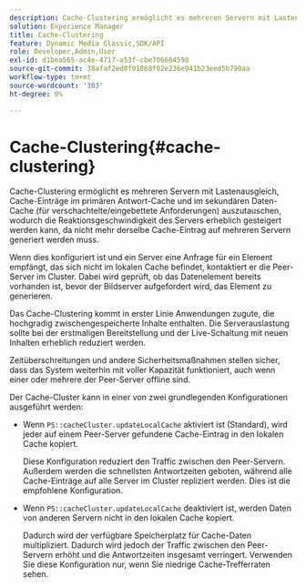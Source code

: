 ```yaml
---
description: Cache-Clustering ermöglicht es mehreren Servern mit Lastenausgleich, Cache-Einträge im primären Antwort-Cache und im sekundären Daten-Cache (für verschachtelte/eingebettete Anforderungen) auszutauschen, wodurch die Reaktionsgeschwindigkeit des Servers erheblich gesteigert werden kann, da nicht mehr derselbe Cache-Eintrag auf mehreren Servern generiert werden muss.
solution: Experience Manager
title: Cache-Clustering
feature: Dynamic Media Classic,SDK/API
role: Developer,Admin,User
exl-id: d1bea565-ac4e-4717-a53f-cbe706664598
source-git-commit: 38afaf2ed0f01868f02e236e941b23eed5b790aa
workflow-type: tm+mt
source-wordcount: '303'
ht-degree: 0%

---
```


# Cache-Clustering{#cache-clustering}

Cache-Clustering ermöglicht es mehreren Servern mit Lastenausgleich, Cache-Einträge im primären Antwort-Cache und im sekundären Daten-Cache (für verschachtelte/eingebettete Anforderungen) auszutauschen, wodurch die Reaktionsgeschwindigkeit des Servers erheblich gesteigert werden kann, da nicht mehr derselbe Cache-Eintrag auf mehreren Servern generiert werden muss.

Wenn dies konfiguriert ist und ein Server eine Anfrage für ein Element empfängt, das sich nicht im lokalen Cache befindet, kontaktiert er die Peer-Server im Cluster. Dabei wird geprüft, ob das Datenelement bereits vorhanden ist, bevor der Bildserver aufgefordert wird, das Element zu generieren.

Das Cache-Clustering kommt in erster Linie Anwendungen zugute, die hochgradig zwischengespeicherte Inhalte enthalten. Die Serverauslastung sollte bei der erstmaligen Bereitstellung und der Live-Schaltung mit neuen Inhalten erheblich reduziert werden.

Zeitüberschreitungen und andere Sicherheitsmaßnahmen stellen sicher, dass das System weiterhin mit voller Kapazität funktioniert, auch wenn einer oder mehrere der Peer-Server offline sind.

Der Cache-Cluster kann in einer von zwei grundlegenden Konfigurationen ausgeführt werden:

* Wenn `PS::cacheCluster.updateLocalCache` aktiviert ist (Standard), wird jeder auf einem Peer-Server gefundene Cache-Eintrag in den lokalen Cache kopiert.

  Diese Konfiguration reduziert den Traffic zwischen den Peer-Servern. Außerdem werden die schnellsten Antwortzeiten geboten, während alle Cache-Einträge auf alle Server im Cluster repliziert werden. Dies ist die empfohlene Konfiguration.

* Wenn `PS::cacheCluster.updateLocalCache` deaktiviert ist, werden Daten von anderen Servern nicht in den lokalen Cache kopiert.

  Dadurch wird der verfügbare Speicherplatz für Cache-Daten multipliziert. Dadurch wird jedoch der Traffic zwischen den Peer-Servern erhöht und die Antwortzeiten insgesamt verringert. Verwenden Sie diese Konfiguration nur, wenn Sie niedrige Cache-Trefferraten sehen.
